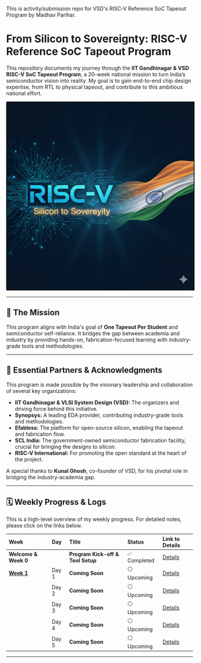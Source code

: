 
This is activity/submission repo for VSD's RISC‑V Reference SoC Tapeout Program by Madhav Parihar.

# From Silicon to Sovereignty: RISC-V Reference SoC Tapeout Program

This repository documents my journey through the **IIT Gandhinagar & VSD RISC-V SoC Tapeout Program**, a 20-week national mission to turn India’s semiconductor vision into reality. My goal is to gain end-to-end chip design expertise, from RTL to physical tapeout, and contribute to this ambitious national effort.

<p align="center">
  <img src="/Week_0/W0_images/Mission_RISCV_India.png" alt="SoC Design Flow" width="600" style="border:2px solid black;"/>
</p>

---

## 🚀 The Mission

This program aligns with India's goal of **One Tapeout Per Student** and semiconductor self-reliance. It bridges the gap between academia and industry by providing hands-on, fabrication-focused learning with industry-grade tools and methodologies.

---

## 🙏 Essential Partners & Acknowledgments

This program is made possible by the visionary leadership and collaboration of several key organizations:

* **IIT Gandhinagar & VLSI System Design (VSD):** The organizers and driving force behind this initiative.
* **Synopsys:** A leading EDA provider, contributing industry-grade tools and methodologies.
* **Efabless:** The platform for open-source silicon, enabling the tapeout and fabrication flow.
* **SCL India:** The government-owned semiconductor fabrication facility, crucial for bringing the designs to silicon.
* **RISC-V International:** For promoting the open standard at the heart of the project.

A special thanks to **Kunal Ghosh**, co-founder of VSD, for his pivotal role in bridging the industry-academia gap.

---

## 🗓️ Weekly Progress & Logs

This is a high-level overview of my weekly progress. For detailed notes, please click on the links below.

| Week | Day | Title | Status | Link to Details |
| :--- | :--- | :--- | :--- | :--- |
| **Welcome & Week 0** | |**Program Kick-off & Tool Setup** | ✅ Completed | [Details](https://github.com/NeoSemiDen/MP-VSD-RV-SoC-TO-P/blob/main/Week_0/Week_0_readme.md) |
|[**Week 1**]((https://github.com/NeoSemiDen/MP-VSD-RV-SoC-TO-P/blob/main/Week_1/Week_1_readme.md))| Day 1 |**Coming Soon**|⚪ Upcoming|[Details](https://github.com/NeoSemiDen/MP-VSD-RV-SoC-TO-P/blob/main/Week_1/Week_1_readme.md)|
|| Day 2 |**Coming Soon**|⚪ Upcoming|[Details](https://github.com/NeoSemiDen/MP-VSD-RV-SoC-TO-P/blob/main/Week_1/Week_1_readme.md)|
|| Day 3 |**Coming Soon**|⚪ Upcoming|[Details](https://github.com/NeoSemiDen/MP-VSD-RV-SoC-TO-P/blob/main/Week_1/Week_1_readme.md)|
|| Day 4 |**Coming Soon**|⚪ Upcoming|[Details](https://github.com/NeoSemiDen/MP-VSD-RV-SoC-TO-P/blob/main/Week_1/Week_1_readme.md)|
|| Day 5 |**Coming Soon**|⚪ Upcoming|[Details](https://github.com/NeoSemiDen/MP-VSD-RV-SoC-TO-P/blob/main/Week_1/Week_1_readme.md)|
---

